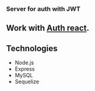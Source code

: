 ### Server for auth with JWT

## Work with [Auth react](https://github.com/mikhailkaryamin/auth-react).

## Technologies
  * Node.js
  * Express
  * MySQL
  * Sequelize